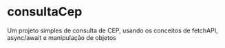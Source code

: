 # consultaCep

Um projeto simples de consulta de CEP, usando os conceitos de fetchAPI, async/await e manipulação de objetos